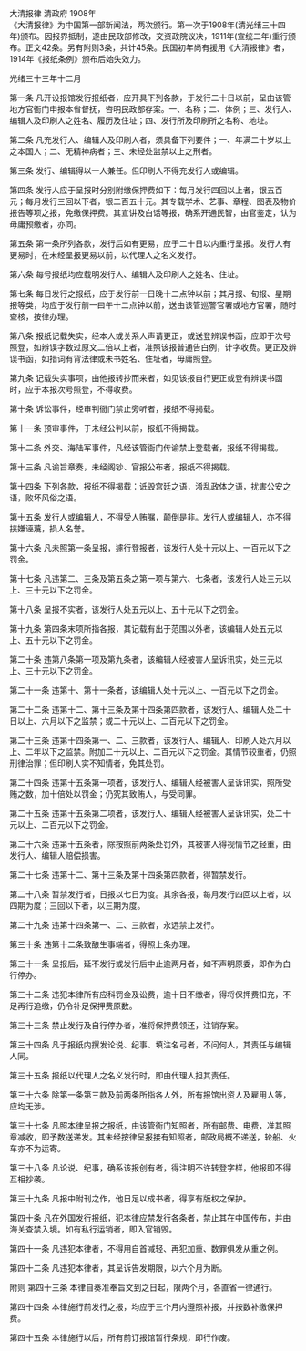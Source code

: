 大清报律
清政府
1908年  
《大清报律》为中国第一部新闻法，两次颁行。第一次于1908年(清光绪三十四年)颁布。因报界抵制，遂由民政部修改，交资政院议决，1911年(宣统二年)重行颁布。正文42条。另有附则3条，共计45条。民国初年尚有援用《大清报律》者，1914年《报纸条例》颁布后始失效力。  
 

光绪三十三年十二月

第一条 凡开设报馆发行报纸者，应开具下列各款，于发行二十日以前，呈由该管地方官衙门申报本省督抚，咨明民政部存案。一、名称；二、体例；三、发行人、编辑人及印刷人之姓名、履历及住址；四、发行所及印刷所之名称、地址。

第二条 凡充发行人、编辑人及印刷人者，须具备下列要件；一、年满二十岁以上之本国人；二、无精神病者；三、未经处监禁以上之刑者。

第三条 发行、编辑得以一人兼任。但印刷人不得充发行人或编辑。

第四条 发行人应于呈报时分别附缴保押费如下：每月发行四回以上者，银五百元；每月发行三回以下者，银二百五十元。其专载学术、艺事、章程、图表及物价报告等项之报，免缴保押费。其宣讲及白话等报，确系开通民智，由官鉴定，认为毋庸预缴者，亦同。

第五条 第一条所列各款，发行后如有更易，应于二十日以内重行呈报。发行人有更易时，在未经呈报更易以前，以代理人之名义发行。

第六条 每号报纸均应载明发行人、编辑人及印刷人之姓名、住址。

第七条 每日发行之报纸，应于发行前一日晚十二点钟以前；其月报、旬报、星期报等类，均应于发行前一曰午十二点钟以前，送由该管巡警官署或地方官署，随时查核，按律办理。

第八条 报纸记载失实，经本人或关系人声请更正，或送登辨误书函，应即于次号照登，如辨误字数过原文二倍以上者，准照该报普通告白例，计字收费。更正及辨误书函，如措词有背法律或未书姓名、住址者，毋庸照登。

第九条 记载失实事项，由他报转抄而来者，如见该报自行更正或登有辨误书函时，应于本报次号照登，不得收费。

第十条 诉讼事件，经审判衙门禁止旁听者，报纸不得揭载。

第十一条 预审事件，于未经公判以前，报纸不得揭载。

第十二条 外交、海陆军事件，凡经该管衙门传谕禁止登载者，报纸不得揭载。

第十三条 凡谕旨章奏，未经阁钞、官报公布者，报纸不得揭载。

第十四条 下列各款，报纸不得揭载：诋毁宫廷之语，淆乱政体之语，扰害公安之语，败坏风俗之语。

第十五条 发行人或编辑人，不得受人贿嘱，颠倒是非。发行人或编辑人，亦不得挟嫌诬蔑，损人名誉。

第十六条 凡未照第一条呈报，遽行登报者，该发行人处十元以上、一百元以下之罚金。

第十七条 凡违第二、三条及第五条之第一项与第六、七条者，该发行人处三元以上、三十元以下之罚金。

第十八条 呈报不实者，该发行人处五元以上、五十元以下之罚金。

第十九条 第四条末项所指各报，其记载有出于范围以外者，该编辑人处五元以上、五十元以下之罚金。

第二十条 违第八条第一项及第九条者，该编辑人经被害人呈诉讯实，处三元以上、三十元以下之罚金。

第二十一条 违第十、第十一条者，该编辑人处十元以上、一百元以下之罚金。

第二十二条 违第十二、第十三条及第十四条第四款者，该发行人、编辑人处二十日以上、六月以下之监禁；或二十元以上、二百元以下之罚金。

第二十三条 违第十四条第一、二、三款者，该发行人、编辑人、印刷人处六月以上、二年以下之监禁。附加二十元以上、二百元以下之罚金。其情节较重者，仍照刑律治罪；但印刷人实不知情者，免其处罚。

第二十四条 违第十五条第一项者，该发行人、编辑人经被害人呈诉讯实，照所受贿之数，加十倍处以罚金；仍究其致贿人，与受同罪。

第二十五条 违第十五条第二项者，该发行人、编辑人经被害人呈诉讯实，处二十元以上、二百元以下之罚金。

第二十六条 违第十五条者，除按照前两条处罚外，其被害人得视情节之轻重，由发行人、编辑人赔偿损害。

第二十七条 违第十二、第十三条及第十四条第四款者，得暂禁发行。

第二十八条 暂禁发行者，日报以七日为度。其余各报，每月发行四回以上者，以四期为度；三回以下者，以三期为度。

第二十九条 违第十四条第一、二、三款者，永远禁止发行。

第三十条 违第十二条致酿生事端者，得照上条办理。

第三十一条 呈报后，延不发行或发行后中止逾两月者，如不声明原委，即作为白行停办。

第三十二条 违犯本律所有应科罚金及讼费，逾十日不缴者，得将保押费扣充，不足再行追缴，仍令补足保押费原数。

第三十三条 禁止发行及自行停办者，准将保押费领还，注销存案。

第三十四条 凡于报纸内撰发论说、纪事、填注名弓者，不问何人，其责任与编辑人同。

第三十五条 报纸以代理人之名义发行时，即由代理人担其责任。

第三十六条 除第一条第三款及前两条所指各人外，所有报馆出资人及雇用人等，应均无涉。

第三十七条 凡照本律呈报之报纸，由该管衙门知照者，所有邮费、电费，准其照章减收，即予数送递发。其未经按律呈报接有知照者，邮政局概不递送，轮船、火车亦不为运寄。

第三十八条 凡论说、纪事，确系该报创有者，得注明不许转登字样，他报即不得互相抄袭。

第三十九条 凡报中附刊之作，他日足以成书者，得享有版权之保护。

第四十条 凡在外国发行报纸，犯本律应禁发行各条者，禁止其在中国传布，并由海关查禁入境。如有私行运销者，即入官销毁。

第四十一条 凡违犯本律者，不得用自首减轻、再犯加重、数罪俱发从重之例。

第四十二条 凡违犯本律者，其呈诉告发期限，以六个月为断。

 附则
第四十三条 本律自奏准奉旨文到之日起，限两个月，各直省一律通行。

第四十四条 本律施行前发行之报，均应于三个月内遵照补报，并按数补缴保押费。

第四十五条 本律施行以后，所有前订报馆暂行条规，即行作废。
